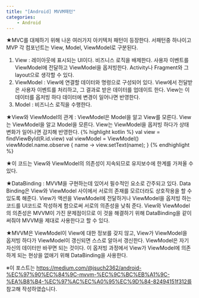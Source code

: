 ```yaml
---
title: "[Android] MVVM패턴"
categories:
    - Android
---
```

★MVC를 대체하기 위해 나온 여러가지 아키텍처 패턴이 등장한다. 서패턴중 하나이고 MVP 각 컴포넌트는 View, Model, ViewModel로 구분된다.

1. View : 레이아웃에 표시되는 UI이다. 비즈니스 로직을 배제한다. 사용자 이벤트를 ViewModel에 전달하고 ViewModel을 옵저빙한다. Activity나 Fragment와 그 layout으로 생각할 수 있다.
2. ViewModel : View에 연결할 데이터와 명령으로 구성되어 있다. View에서 전달받은 사용자 이벤트를 처리하고, 그 결과로 받은 데이터를 업데이트 한다. View는 이 데이터를 옵저빙 하다 데이터에 변경이 일어나면 반영한다.
3. Model : 비즈니스 로직을 수행한다.

★View와 ViewModel의 관계 : ViewModel은 Model을 알고 View를 모른다. View는 ViewModel을 알고 Model을 모른다. View는 ViewModel을 옵저빙 하다가 상태변화가 일어나면 감지해 반영한다.
{% highlight kotlin %}
val view = findViewById(R.id.view)
val viewModel = ViewModel()
viewModel.name.observe { name ->
    view.setText(name);
}
{% endhighlight %}

★이 코드는 View와 ViewModel의 의존성이 지속되므로 유지보수에 한계를 가져올 수 있다. 

★DataBinding :  MVVM을 구현하는데 있어서 필수적인 요소로 간주되고 있다. Data Binding은 View와 ViewModel 사이에서 서로의 존재를 모르더라도 상호작용을 할 수 있도록 해준다. View가 액션을 ViewModel에 전달하거나 ViewModel을 옵저빙 하는 코드를 UI코드로 작성하게 함으로써 서로의 의존성을 낮춰 준다. View와 ViewModel의 의존성은 MVVM이 가진 문제점이므로 이 것을 해결하기 위해 DataBinding을 같이 써줘야 MVVM을 제대로 사용한다고 할 수 있다.

★MVVM은 ViewModel이 View에 대한 정보를 갖지 않고, View가 ViewModel을 옵저빙 하다가 ViewModel이 갱신되면 스스로 알아서 갱신한다. ViewModel은 자기 자신의 데이터만 바꾸면 되는 것이다. 이 옵저빙 과정에서 View가 ViewModel에 의존하게 되는 현상을 없애기 위해 DataBinding을 사용한다. 

※이 포스트는 https://medium.com/@jsuch2362/android-%EC%97%90%EC%84%9C-mvvm-%EC%9C%BC%EB%A1%9C-%EA%B8%B4-%EC%97%AC%EC%A0%95%EC%9D%84-82494151f312를 참고해 작성하였습니다.